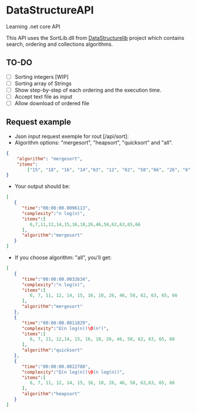 # DataStructureAPI
Learning .net core API

This API uses the SortLib.dll from [DataStructurelib](https://github.com/Elaynne/DataStructureLib) project which contains search, ordering  and collections algorithms.

## TO-DO

* [ ] Sorting integers [WIP]
* [ ] Sorting array of Strings
* [ ] Show step-by-step of each ordering and the execution time.
* [ ] Accept text file as input
* [ ] Allow download of ordered file

## Request example

* Json input request exemple for rout [/api/sort]:
* Algorithm options: "mergesort", "heapsort", "quicksort" and "all".

```json
{
	"algorithm": "mergesort",
	"items":
		["15", "18", "16", "14","63", "12", "62", "58","66", "26", "6", "65","46", "11", "7"]
}
````
* Your output should be:
```json
[
   {
      "time":"00:00:00.0096113",
      "complexity":"n log(n)",
      "items":[
         6,7,11,12,14,15,16,18,26,46,58,62,63,65,66
      ],
      "algorithm":"mergesort"
   }
]
````
* If you choose algorithm: "all", you'll get: 

```json
[  
   {  
      "time":"00:00:00.0032634",
      "complexity":"n log(n)",
      "items":[  
         6, 7, 11, 12, 14, 15, 16, 18, 26, 46, 58, 62, 63, 65, 66
      ],
      "algorithm":"mergesort"
   },
   {  
      "time":"00:00:00.0011829",
      "complexity":"Ω(n log(n))\O(n²)",
      "items":[  
         6, 7, 11, 12,14, 15, 16, 18, 26, 46, 58, 62, 63, 65, 66
      ],
      "algorithm":"quicksort"
   },
   {  
      "time":"00:00:00.0022788",
      "complexity":"Ω(n log(n))\O(n log(n))",
      "items":[  
         6, 7, 11, 12, 14, 15, 16, 18, 26, 46, 58, 62,63, 65, 66
      ],
      "algorithm":"heapsort"
   }
]
````

